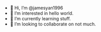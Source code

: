 - 👋 Hi, I’m @jamesyan1996
- 👀 I’m interested in hello world.
- 🌱 I’m currently learning stuff.
- 💞️ I’m looking to collaborate on not much.

<!---
jamesyan1996/jamesyan1996 is a ✨ special ✨ repository because its `README.md` (this file) appears on your GitHub profile.
You can click the Preview link to take a look at your changes.
--->
